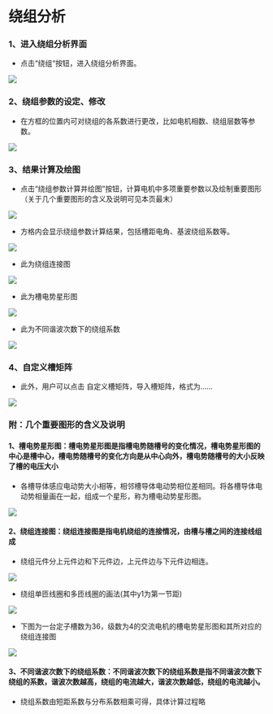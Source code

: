 # 绕组分析

### 1、进入绕组分析界面

- 点击“绕组“按钮，进入绕组分析界面。

<img src=".\windings\绕组分析模块.jpg">

### 2、绕组参数的设定、修改

- 在方框的位置内可对绕组的各系数进行更改，比如电机相数、绕组层数等参数。

<img src=".\windings\1.jpg">

### 3、结果计算及绘图

- 点击“绕组参数计算并绘图”按钮，计算电机中多项重要参数以及绘制重要图形（关于几个重要图形的含义及说明可见本页最末）

<img src=".\windings\2.jpg">

- 方格内会显示绕组参数计算结果，包括槽距电角、基波绕组系数等。

<img src=".\windings\3.jpg">

- 此为绕组连接图

<img src=".\windings\绘图1.jpg">

- 此为槽电势星形图

<img src=".\windings\绘图2.jpg">

- 此为不同谐波次数下的绕组系数

<img src=".\windings\绘图3.jpg">

### 4、自定义槽矩阵

- 此外，用户可以点击 自定义槽矩阵，导入槽矩阵，格式为……

<img src=".\windings\自定义.jpg">

### 附：几个重要图形的含义及说明

#### 1、槽电势星形图：槽电势星形图是指槽电势随槽号的变化情况，槽电势星形图的中心是槽中心，槽电势随槽号的变化方向是从中心向外，槽电势随槽号的大小反映了槽的电压大小

- 各槽导体感应电动势大小相等，相邻槽导体电动势相位差相同。将各槽导体电动势相量画在一起，组成一个星形，称为槽电动势星形图。

<img src=".\windings\槽电势星形图1.jpg">

#### 2、绕组连接图：绕组连接图是指电机绕组的连接情况，由槽与槽之间的连接线组成

- 绕组元件分上元件边和下元件边，上元件边与下元件边相连。

<img src=".\windings\绕组连接图1.jpg">

- 绕组单匝线圈和多匝线圈的画法(其中y1为第一节距)

<img src=".\windings\绕组连接图2.jpg">

- 下图为一台定子槽数为36，级数为4的交流电机的槽电势星形图和其所对应的绕组连接图

<img src=".\windings\绕组连接图3.jpg">

#### 3、不同谐波次数下的绕组系数：不同谐波次数下的绕组系数是指不同谐波次数下绕组的系数，谐波次数越高，绕组的电流越大，谐波次数越低，绕组的电流越小。

- 绕组系数由短距系数与分布系数相乘可得，具体计算过程略